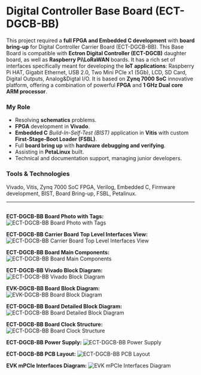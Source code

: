 # Digital Controller Base Board (ECT-DGCB-BB)
This project required a **full FPGA and Embedded C development** with **board bring-up** for Digital Controller Carrier Board (ECT-DGCB-BB). This Base Board is compatible with **Ectron Digital Controller (ECT-DGCB)** daughter board, as well as **Raspberry Pi\LoRaWAN** boards. It has a rich set of interfaces specifically meant for developing the **IoT applications**: Raspberry Pi HAT, Gigabit Ethernet, USB 2.0, Two Mini PCIe x1 (5Gb), LCD, SD Card, Digital Outputs, Analog&Digtal I/O. It is based on **Zynq 7000 SoC** innovative  platform, offering a combination of powerful **FPGA** and **1 GHz Dual core ARM processor**.

### My Role
- Resolving **schematics** problems.
- **FPGA** development in **Vivado**.
- **Embedded C** *Build-In-Self-Test (BIST)* application in **Vitis** with custom **First-Stage-Boot Loader (FSBL)**.
- Full **board bring up** with **hardware debugging and verifying**.
- Assisting in **PetaLinux** built.
- Technical and documentation support, managing junior developers.

### Tools & Technologies
Vivado, Vitis, Zynq 7000 SoC FPGA, Verilog, Embedded C, Firmware development, BIST, Board Bring-up, FSBL, Petalinux.

<hr>

##
**ECT-DGCB-BB Board Photo with Tags:**
<img alt="ECT-DGCB-BB Board Photo with Tags" src="01ECT-DGCB-BB Board Photo with Tags.jpg">

**ECT-DGCB-BB Carrier Board Top Level Interfaces View:**
<img alt="ECT-DGCB-BB Carrier Board Top Level Interfaces View" src="02ECT-DGCB-BB Carrier Board Top Level Interfaces View.png">

**ECT-DGCB-BB Board Main Components:**
<img alt="ECT-DGCB-BB Board Main Components" src="03ECT-DGCB-BB Board Main Components.png">

**ECT-DGCB-BB Vivado Block Diagram:**
<img alt="ECT-DGCB-BB Vivado Block Diagram" src="04ECT-DGCB-BB Vivado Block Diagram.png">

**EVK-DGCB-BB Board Block Diagram:**
<img alt="EVK-DGCB-BB Board Block Diagram" src="05EVK-DGCB-BB Board Block Diagram.jpeg">

**ECT-DGCB-BB Board Detailed Block Diagram:**
<img alt="ECT-DGCB-BB Board Detailed Block Diagram" src="06ECT-DGCB-BB Board Detailed Block Diagram.png">

**ECT-DGCB-BB Board Clock Structure:**
<img alt="ECT-DGCB-BB Board Clock Structure" src="07ECT-DGCB-BB Board Clock Structure.png">

**ECT-DGCB-BB Power Supply:**
<img alt="ECT-DGCB-BB Power Supply" src="08ECT-DGCB-BB Power Supply.png">

**ECT-DGCB-BB PCB Layout:**
<img alt="ECT-DGCB-BB PCB Layout" src="09ECT-DGCB-BB PCB Layout.jpg">

**EVK mPCIe Interfaces Diagram:**
<img alt="EVK mPCIe Interfaces Diagram" src="10EVK mPCIe Interfaces Diagram.jpg">